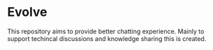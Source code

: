 # Evolve
This repository aims to provide better chatting experience. Mainly to support techincal discussions and knowledge sharing this is created. 
